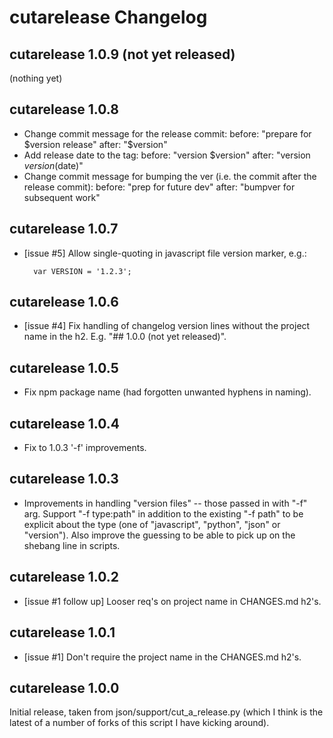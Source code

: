# cutarelease Changelog

## cutarelease 1.0.9 (not yet released)

(nothing yet)


## cutarelease 1.0.8

- Change commit message for the release commit:
        before: "prepare for $version release"
        after: "$version"
- Add release date to the tag:
        before: "version $version"
        after: "version $version ($date)"
- Change commit message for bumping the ver (i.e. the commit after the
  release commit):
        before: "prep for future dev"
        after: "bumpver for subsequent work"

## cutarelease 1.0.7

- [issue #5] Allow single-quoting in javascript file version marker, e.g.:

        var VERSION = '1.2.3';


## cutarelease 1.0.6

- [issue #4] Fix handling of changelog version lines without the project name
  in the h2.  E.g. "## 1.0.0 (not yet released)".


## cutarelease 1.0.5

- Fix npm package name (had forgotten unwanted hyphens in naming).


## cutarelease 1.0.4

- Fix to 1.0.3 '-f' improvements.


## cutarelease 1.0.3

- Improvements in handling "version files" -- those passed in with "-f" arg.
  Support "-f type:path" in addition to the existing "-f path" to be explicit
  about the type (one of "javascript", "python", "json" or "version"). Also
  improve the guessing to be able to pick up on the shebang line in scripts.


## cutarelease 1.0.2

- [issue #1 follow up] Looser req's on project name in CHANGES.md h2's.


## cutarelease 1.0.1

- [issue #1] Don't require the project name in the CHANGES.md h2's.


## cutarelease 1.0.0

Initial release, taken from json/support/cut_a_release.py (which I think is the
latest of a number of forks of this script I have kicking around).
